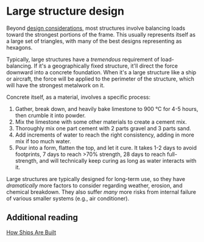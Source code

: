 
# Large structure design

Beyond [design considerations](engineering-design.md), most structures involve balancing loads toward the strongest portions of the frame. This usually represents itself as a large set of triangles, with many of the best designs representing as hexagons.

Typically, large structures have a *tremendous* requirement of load-balancing. If it's a geographically fixed structure, it'll direct the force downward into a concrete foundation. When it's a large structure like a ship or aircraft, the force will be applied to the perimeter of the structure, which will have the strongest metalwork on it.

Concrete itself, as a material, involves a specific process:

1. Gather, break down, and heavily bake limestone to 900 °C for 4-5 hours, then crumble it into powder.
2. Mix the limestone with some other materials to create a cement mix.
3. Thoroughly mix one part cement with 2 parts gravel and 3 parts sand.
4. Add increments of water to reach the right consistency, adding in more mix if too much water.
5. Pour into a form, flatten the top, and let it cure. It takes 1-2 days to avoid footprints, 7 days to reach >70% strength, 28 days to reach full-strength, and will technically keep curing as long as water interacts with it.

Large structures are typically designed for long-term use, so they have *dramatically* more factors to consider regarding weather, erosion, and chemical breakdown. They also suffer *many* more risks from internal failure of various smaller systems (e.g., air conditioner).

## Additional reading

[How Ships Are Built](https://ciechanow.ski/naval-architecture/)

